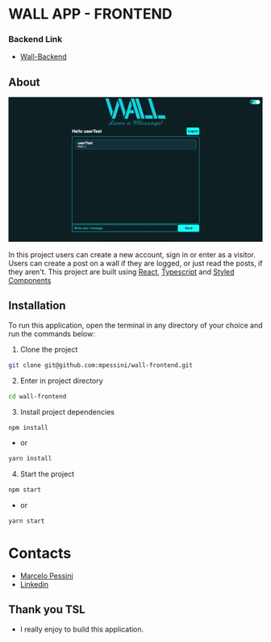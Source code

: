 # WALL APP - FRONTEND

### Backend Link
- [Wall-Backend](https://github.com/mpessini/wall-backend)

## About

![Wall](wall.png)

In this project users can create a new account, sign in or enter as a visitor. Users can create a post on a wall if they are logged, or just read the posts, if they aren't.
This project are built using [React](https://reactjs.org/), [Typescript](https://www.typescriptlang.org/) and [Styled Components](https://styled-components.com/)

## Installation

To run this application, open the terminal in any directory of your choice and run the commands below:

1. Clone the project
```bash
git clone git@github.com:mpessini/wall-frontend.git
```

2. Enter in project directory
```bash
cd wall-frontend
```

3. Install project dependencies
```bash
npm install
```
- or
```bash
yarn install
```

4. Start the project
```bash
npm start
```
- or
```bash
yarn start
```


# Contacts
* [Marcelo Pessini](mailto:marceloppessini@gmail.com)
* [Linkedin](https://www.linkedin.com/in/marcelopessini/)

## Thank you TSL
- I really enjoy to build this application.

